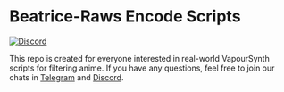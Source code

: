 # Beatrice-Raws Encode Scripts
[![Discord](https://img.shields.io/discord/428880679695024138.svg?logo=Discord)](https://discordapp.gg/428880679695024138)

This repo is created for everyone interested in real-world VapourSynth scripts for filtering anime.
If you have any questions, feel free to join our chats in [Telegram](https://t.me/beatrice_raws) and [Discord](https://discordapp.com/invite/R4Hsntp).
